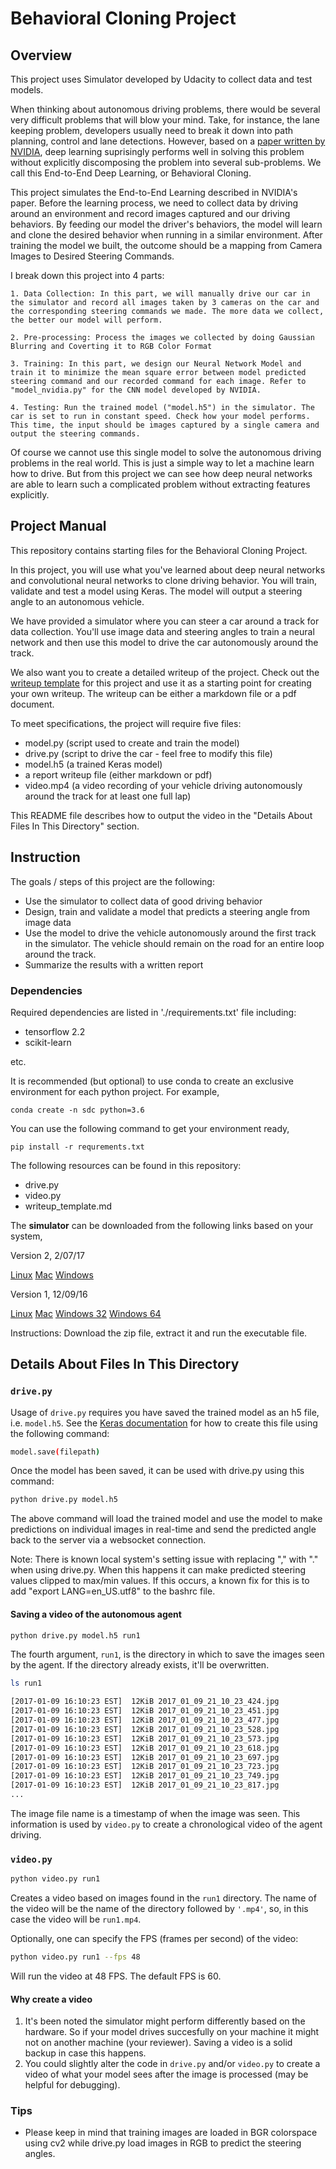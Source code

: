 # Behavioral Cloning Project

## Overview

This project uses Simulator developed by Udacity to collect data and test models. 

When thinking about autonomous driving problems, there would be several very difficult problems that will blow your mind. Take, for instance, the lane keeping problem, developers usually need to break it down into path planning, control and lane detections. However, based on a [paper written by NVIDIA](https://images.nvidia.com/content/tegra/automotive/images/2016/solutions/pdf/end-to-end-dl-using-px.pdf), deep learning suprisingly performs well in solving this problem without explicitly discomposing the problem into several sub-problems. We call this End-to-End Deep Learning, or Behavioral Cloning.

This project simulates the End-to-End Learning described in NVIDIA's paper. Before the learning process, we need to collect data by driving around an environment and record images captured and our driving behaviors. By feeding our model the driver's behaviors, the model will learn and clone the desired behavior when running in a similar environment. After training the model we built, the outcome should be a mapping from Camera Images to Desired Steering Commands.

I break down this project into 4 parts:
```
1. Data Collection: In this part, we will manually drive our car in the simulator and record all images taken by 3 cameras on the car and the corresponding steering commands we made. The more data we collect, the better our model will perform.

2. Pre-processing: Process the images we collected by doing Gaussian Blurring and Coverting it to RGB Color Format

3. Training: In this part, we design our Neural Network Model and train it to minimize the mean square error between model predicted steering command and our recorded command for each image. Refer to "model_nvidia.py" for the CNN model developed by NVIDIA.

4. Testing: Run the trained model ("model.h5") in the simulator. The car is set to run in constant speed. Check how your model performs. This time, the input should be images captured by a single camera and output the steering commands.
```

Of course we cannot use this single model to solve the autonomous driving problems in the real world. This is just a simple way to let a machine learn how to drive. But from this project we can see how deep neural networks are able to learn such a complicated problem without extracting features explicitly.

Project Manual
---
This repository contains starting files for the Behavioral Cloning Project.

In this project, you will use what you've learned about deep neural networks and convolutional neural networks to clone driving behavior. You will train, validate and test a model using Keras. The model will output a steering angle to an autonomous vehicle.

We have provided a simulator where you can steer a car around a track for data collection. You'll use image data and steering angles to train a neural network and then use this model to drive the car autonomously around the track.

We also want you to create a detailed writeup of the project. Check out the [writeup template](./writeup_template.md) for this project and use it as a starting point for creating your own writeup. The writeup can be either a markdown file or a pdf document.

To meet specifications, the project will require five files:
* model.py (script used to create and train the model)
* drive.py (script to drive the car - feel free to modify this file)
* model.h5 (a trained Keras model)
* a report writeup file (either markdown or pdf)
* video.mp4 (a video recording of your vehicle driving autonomously around the track for at least one full lap)

This README file describes how to output the video in the "Details About Files In This Directory" section.

Instruction
---
The goals / steps of this project are the following:
* Use the simulator to collect data of good driving behavior
* Design, train and validate a model that predicts a steering angle from image data
* Use the model to drive the vehicle autonomously around the first track in the simulator. The vehicle should remain on the road for an entire loop around the track.
* Summarize the results with a written report

### Dependencies

Required dependencies are listed in './requirements.txt' file including:

* tensorflow 2.2
* scikit-learn

etc.

It is recommended (but optional) to use conda to create an exclusive environment for each python project. For example,

```
conda create -n sdc python=3.6
```

You can use the following command to get your environment ready,

```
pip install -r requrements.txt
```

The following resources can be found in this repository:
* drive.py
* video.py
* writeup_template.md

The **simulator** can be downloaded from the following links based on your system,

Version 2, 2/07/17

[Linux](https://s3-us-west-1.amazonaws.com/udacity-selfdrivingcar/Term1-Sim/term1-simulator-linux.zip)
[Mac](https://s3-us-west-1.amazonaws.com/udacity-selfdrivingcar/Term1-Sim/term1-simulator-mac.zip)
[Windows](https://s3-us-west-1.amazonaws.com/udacity-selfdrivingcar/Term1-Sim/term1-simulator-windows.zip)

Version 1, 12/09/16

[Linux](https://d17h27t6h515a5.cloudfront.net/topher/2016/November/5831f0f7_simulator-linux/simulator-linux.zip)
[Mac](https://d17h27t6h515a5.cloudfront.net/topher/2016/November/5831f290_simulator-macos/simulator-macos.zip)
[Windows 32](https://d17h27t6h515a5.cloudfront.net/topher/2016/November/5831f4b6_simulator-windows-32/simulator-windows-32.zip)
[Windows 64](https://d17h27t6h515a5.cloudfront.net/topher/2016/November/5831f3a4_simulator-windows-64/simulator-windows-64.zip)

Instructions: Download the zip file, extract it and run the executable file.

## Details About Files In This Directory

### `drive.py`

Usage of `drive.py` requires you have saved the trained model as an h5 file, i.e. `model.h5`. See the [Keras documentation](https://keras.io/getting_started/faq/#what-are-my-options-for-saving-models) for how to create this file using the following command:

```sh
model.save(filepath)
```

Once the model has been saved, it can be used with drive.py using this command:

```sh
python drive.py model.h5
```

The above command will load the trained model and use the model to make predictions on individual images in real-time and send the predicted angle back to the server via a websocket connection.

Note: There is known local system's setting issue with replacing "," with "." when using drive.py. When this happens it can make predicted steering values clipped to max/min values. If this occurs, a known fix for this is to add "export LANG=en_US.utf8" to the bashrc file.

#### Saving a video of the autonomous agent

```sh
python drive.py model.h5 run1
```

The fourth argument, `run1`, is the directory in which to save the images seen by the agent. If the directory already exists, it'll be overwritten.

```sh
ls run1

[2017-01-09 16:10:23 EST]  12KiB 2017_01_09_21_10_23_424.jpg
[2017-01-09 16:10:23 EST]  12KiB 2017_01_09_21_10_23_451.jpg
[2017-01-09 16:10:23 EST]  12KiB 2017_01_09_21_10_23_477.jpg
[2017-01-09 16:10:23 EST]  12KiB 2017_01_09_21_10_23_528.jpg
[2017-01-09 16:10:23 EST]  12KiB 2017_01_09_21_10_23_573.jpg
[2017-01-09 16:10:23 EST]  12KiB 2017_01_09_21_10_23_618.jpg
[2017-01-09 16:10:23 EST]  12KiB 2017_01_09_21_10_23_697.jpg
[2017-01-09 16:10:23 EST]  12KiB 2017_01_09_21_10_23_723.jpg
[2017-01-09 16:10:23 EST]  12KiB 2017_01_09_21_10_23_749.jpg
[2017-01-09 16:10:23 EST]  12KiB 2017_01_09_21_10_23_817.jpg
...
```

The image file name is a timestamp of when the image was seen. This information is used by `video.py` to create a chronological video of the agent driving.

### `video.py`

```sh
python video.py run1
```

Creates a video based on images found in the `run1` directory. The name of the video will be the name of the directory followed by `'.mp4'`, so, in this case the video will be `run1.mp4`.

Optionally, one can specify the FPS (frames per second) of the video:

```sh
python video.py run1 --fps 48
```

Will run the video at 48 FPS. The default FPS is 60.

#### Why create a video

1. It's been noted the simulator might perform differently based on the hardware. So if your model drives succesfully on your machine it might not on another machine (your reviewer). Saving a video is a solid backup in case this happens.
2. You could slightly alter the code in `drive.py` and/or `video.py` to create a video of what your model sees after the image is processed (may be helpful for debugging).

### Tips

- Please keep in mind that training images are loaded in BGR colorspace using cv2 while drive.py load images in RGB to predict the steering angles.
